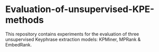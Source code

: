# Evaluation-of-unsupervised-KPE-methods
This repository contains experiments for the evaluation of three unsupervised Keyphrase extraction models: KPMiner, MPRank &amp; EmbedRank.
